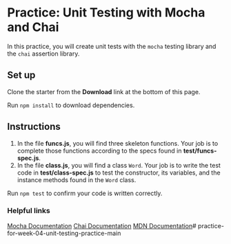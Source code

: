 # Practice: Unit Testing with Mocha and Chai

In this practice, you will create unit tests with the `mocha` testing library
and the `chai` assertion library.

## Set up

Clone the starter from the **Download** link at the bottom of this page.

Run `npm install` to download dependencies.

## Instructions

1. In the file **funcs.js**, you will find three skeleton functions. Your job is
   to complete those functions according to the specs found in
   **test/funcs-spec.js**.
2. In the file **class.js**, you will find a class `Word`. Your job is to write
   the test code in **test/class-spec.js** to test the constructor, its
   variables, and the instance methods found in the `Word` class.

Run `npm test` to confirm your code is written correctly.

### Helpful links

[Mocha Documentation](https://mochajs.org/)
[Chai Documentation](https://www.chaijs.com/)
[MDN Documentation](https://developer.mozilla.org/en-US/)# practice-for-week-04-unit-testing-practice-main

